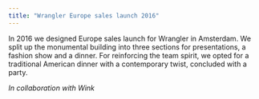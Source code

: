 ```yaml
---
title: "Wrangler Europe sales launch 2016"
---
```


In 2016 we designed Europe sales launch for Wrangler in Amsterdam. 
We split up the monumental building into three sections for presentations, a fashion show and a dinner. For reinforcing the team spirit, we opted for a traditional American dinner with a contemporary twist, concluded with a party.

_In collaboration with Wink_
